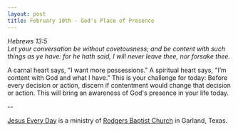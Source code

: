 ```yaml
---
layout: post
title: February 10th - God's Place of Presence
---
```


_Hebrews 13:5  
Let your conversation be without covetousness; and be content with
such things as ye have: for he hath said, I will never leave thee,
nor forsake thee._

A carnal heart says, "I want more possessions." A spiritual heart
says, "I&rsquo;m content with God and what I have." This is your
challenge for today: Before every decision or action, discern if
contentment would change that decision or action. This will bring an
awareness of God's presence in your life today. 

 --

<a href=http://jesuseveryday.net>Jesus Every Day</a> is a ministry of <a href=http://rodgersbaptist.net>Rodgers Baptist Church</a> in Garland, Texas.
